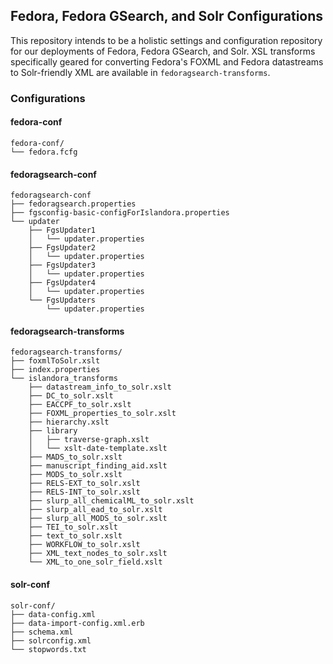 ## Fedora, Fedora GSearch, and Solr Configurations ##

This repository intends to be a holistic settings and configuration repository for our deployments of Fedora, Fedora GSearch, and Solr. XSL transforms specifically geared for converting Fedora's FOXML and Fedora datastreams to Solr-friendly XML are available in `fedoragsearch-transforms`.

### Configurations ###

#### fedora-conf ####
```
fedora-conf/
└── fedora.fcfg
```

#### fedoragsearch-conf ####
```
fedoragsearch-conf
├── fedoragsearch.properties
├── fgsconfig-basic-configForIslandora.properties
└── updater
    ├── FgsUpdater1
    │   └── updater.properties
    ├── FgsUpdater2
    │   └── updater.properties
    ├── FgsUpdater3
    │   └── updater.properties
    ├── FgsUpdater4
    │   └── updater.properties
    └── FgsUpdaters
        └── updater.properties
```

#### fedoragsearch-transforms ####
```
fedoragsearch-transforms/
├── foxmlToSolr.xslt
├── index.properties
└── islandora_transforms
    ├── datastream_info_to_solr.xslt
    ├── DC_to_solr.xslt
    ├── EACCPF_to_solr.xslt
    ├── FOXML_properties_to_solr.xslt
    ├── hierarchy.xslt
    ├── library
    │   ├── traverse-graph.xslt
    │   └── xslt-date-template.xslt
    ├── MADS_to_solr.xslt
    ├── manuscript_finding_aid.xslt
    ├── MODS_to_solr.xslt
    ├── RELS-EXT_to_solr.xslt
    ├── RELS-INT_to_solr.xslt
    ├── slurp_all_chemicalML_to_solr.xslt
    ├── slurp_all_ead_to_solr.xslt
    ├── slurp_all_MODS_to_solr.xslt
    ├── TEI_to_solr.xslt
    ├── text_to_solr.xslt
    ├── WORKFLOW_to_solr.xslt
    ├── XML_text_nodes_to_solr.xslt
    └── XML_to_one_solr_field.xslt

```

#### solr-conf ####
```
solr-conf/
├── data-config.xml
├── data-import-config.xml.erb
├── schema.xml
├── solrconfig.xml
└── stopwords.txt
```
